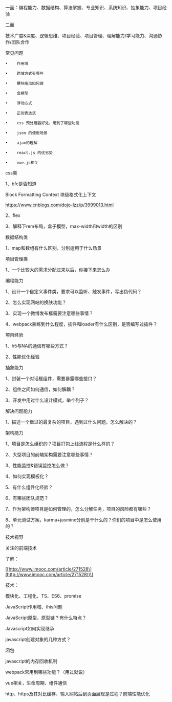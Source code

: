 一面：编程能力、数据结构、算法掌握、专业知识、系统知识、抽象能力、项目经验

二面

技术广度&深度、逻辑思维、项目经验、项目管理、理解能力/学习能力、沟通协作/团队合作

常见问题

```
•    作用域 

•    跨域方式有哪些

•    模块拖动如何做

•    盒模型

•    浮动方式

•    正则表达式

•    css 预处理器好处，用到了哪些功能

•    json 的使用场景

•    ajax的理解

•    react.js 的优劣势

•    vue.js相关
```

css类

1、bfc是否知道

Block Formatting Context    块级格式化上下文



https://www.cnblogs.com/dojo-lzz/p/3999013.html



2、flex

3、解释下rem布局，盒子模型，max-width和width的区别

数据结构类

1、map和数组有什么区别，分别适用于什么场景

项目管理类

1、一个比较大的需求分配过来以后，你接下来怎么办

编程能力

1、设计一个自定义事件类，要求可以监听、触发事件，写出伪代码？

2、怎么实现网站的换肤功能？

3、实现一个微博发布框需要注意哪些事情？

4、webpack熟练到什么程度，插件和loader有什么区别，是否编写过插件？

项目经验

1、h5与NA的通信有哪些方式？

2、性能优化经验

抽象能力

1、封装一个对话框组件，需要暴露哪些接口？

2、组件之间如何通信，如何解耦？

3、开发中用过什么设计模式，举个列子？

解决问题能力

1、描述一个做过的最复杂的项目，遇到过什么问题，怎么解决的？

架构能力

1、项目是怎么组织的？项目打包上线流程是什么样的？

2、大型项目的前端架构需要注意哪些事情？

3、性能监控&错误监控怎么做？

4、如何实现模板化？

5、有什么组件化经验？

6、有哪些团队规范？

7、作为架构师项目是如何管理的，怎么分解任务，项目的风险都有哪些？

8、单元测试方案，karma+jasmine分别是干什么的？你们的项目中是怎么使用的？

技术视野

关注的前端技术

了解：

\[[http://www.imooc.com/article/271528\](http://www.imooc.com/article/271528\)\]

技术：

模块化、工程化、TS、ES6、promise

JavaScript作用域、this问题

JavaScript原型，原型链 ? 有什么特点？

Javascript如何实现继承

javascript创建对象的几种方式？

闭包

javascript的内存回收机制

webpack常用到哪些功能？（用过就说）

vue相关，生命周期、组件通信

http、https及其对比缓存、输入网站后到页面展现是过程？前端性能优化

